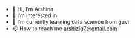 - 👋 Hi, I’m Arshina
- 👀 I’m interested in 
- 🌱 I’m currently learning data science from guvi
- 📫 How to reach me arshizig7@gmail.com
  


<!---
rshina/rshina is a ✨ special ✨ repository because its `README.md` (this file) appears on your GitHub profile.
You can click the Preview link to take a look at your changes.
--->
